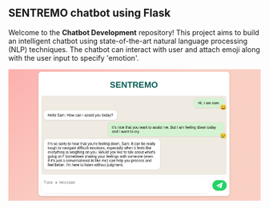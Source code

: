 ## SENTREMO chatbot using Flask

Welcome to the **Chatbot Development** repository! 
This project aims to build an intelligent chatbot using state-of-the-art natural language processing (NLP) techniques. The chatbot can interact with user and attach emoji along with the user input to specify 'emotion'.


![SENTREMO Chatbot](./images/ss_flask.png)
